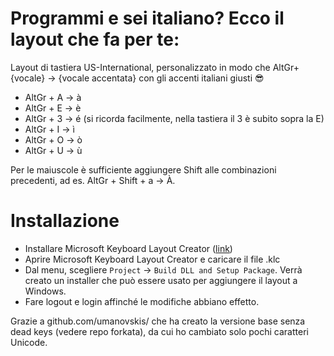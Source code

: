 # Programmi e sei italiano? Ecco il layout che fa per te:

Layout di tastiera US-International, personalizzato in modo che AltGr+\{vocale\} -> \{vocale accentata\} con gli accenti italiani giusti 😎
- AltGr + A -> à
- AltGr + E -> è
- AltGr + 3 -> é (si ricorda facilmente, nella tastiera il 3 è subito sopra la E)
- AltGr + I -> ì
- AltGr + O -> ò
- AltGr + U -> ù

Per le maiuscole è sufficiente aggiungere Shift alle combinazioni precedenti, ad es. AltGr + Shift + a -> À.

# Installazione
- Installare Microsoft Keyboard Layout Creator ([link](https://www.microsoft.com/en-us/download/details.aspx?id=102134))
- Aprire Microsoft Keyboard Layout Creator e caricare il file .klc
- Dal menu, scegliere `Project` -> `Build DLL and Setup Package`. Verrà creato un installer che può essere usato per aggiungere il layout a Windows.
- Fare logout e login affinché le modifiche abbiano effetto.

Grazie a github.com/umanovskis/ che ha creato la versione base senza dead keys (vedere repo forkata), da cui ho cambiato solo pochi caratteri Unicode.


